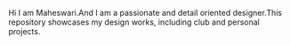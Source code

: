 Hi I am Maheswari.And I am a passionate and detail oriented designer.This repository showcases my design works, including club and personal projects.

